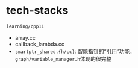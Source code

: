 # tech-stacks

`learning/cpp11`

+ array.cc
+ callback_lambda.cc
+ `smartptr_shared.{h/cc}`: 智能指针的“引用”功能，`graph/variable_manager.h`体现的很完整
